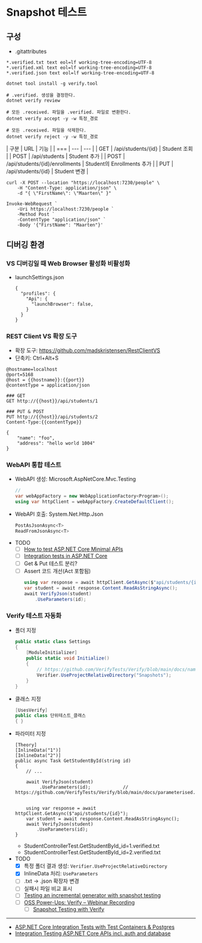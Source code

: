 # Snapshot 테스트

## 구성
- .gitattributes

```
*.verified.txt text eol=lf working-tree-encoding=UTF-8
*.verified.xml text eol=lf working-tree-encoding=UTF-8
*.verified.json text eol=lf working-tree-encoding=UTF-8
```

```shell
dotnet tool install -g verify.tool

# .verified. 생성을 결정한다.
dotnet verify review

# 모든 .received. 파일을 .verified. 파일로 변환한다.
dotnet verify accept -y -w 특정_경로

# 모든 .received. 파일을 삭제한다.
dotnet verify reject -y -w 특정_경로
```

| 구분 | URL | 기능 |
| === | --- | --- |
| GET     | /api/students/{id}                | Student 조회 |
| POST    | /api/students                     | Student 추가 |
| POST    | /api/students/{id}/enrollments    | Student의 Enrollments 추가 |
| PUT     | /api/students/{id}                | Student 변경 |

```
curl -X POST --location "https://localhost:7230/people" \
    -H "Content-Type: application/json" \
    -d "{ \"FirstName\": \"Maarten\" }"

Invoke-WebRequest `
    -Uri https://localhost:7230/people `
    -Method Post `
    -ContentType "application/json" `
    -Body '{"FirstName": "Maarten"}'
```

## 디버깅 환경
### VS 디버깅일 때 Web Browser 활성화 비활성화
- launchSettings.json
  ```
  {
    "profiles": {
      "Api": {
        "launchBrowser": false,
      }
    }
  }
  ```

### REST Client VS 확장 도구
- 확장 도구: https://github.com/madskristensen/RestClientVS
- 단축키: Ctrl+Alt+S

```http
@hostname=localhost
@port=5168
@host = {{hostname}}:{{port}}
@contentType = application/json

### GET
GET http://{{host}}/api/students/1

### PUT & POST
PUT http://{{host}}/api/students/2
Content-Type:{{contentType}}

{
    "name": "foo",
    "address": "hello world 1004"
}
```

### WebAPI 통합 테스트
- WebAPI 생성: Microsoft.AspNetCore.Mvc.Testing
  ```cs
  // 
  var webAppFactory = new WebApplicationFactory<Program>();
  using var httpClient = webAppFactory.CreateDefaultClient();
  ```
- WebAPI 호출: System.Net.Http.Json
  ```cs
  PostAsJsonAsync<T>    
  ReadFromJsonAsync<T>
  ```
- TODO
  - [ ] [How to test ASP.NET Core Minimal APIs](https://www.twilio.com/blog/test-aspnetcore-minimal-apis)
  - [ ] [Integration tests in ASP.NET Core](https://learn.microsoft.com/en-us/aspnet/core/test/integration-tests?view=aspnetcore-7.0)
  - [ ] Get & Put 테스트 분리?
  - [ ] Assert 코드 개선(Act 포함됨)
    ```cs
    using var response = await httpClient.GetAsync($"api/students/{id}");
    var student = await response.Content.ReadAsStringAsync();
    await VerifyJson(student)
        .UseParameters(id);
    ```

### Verify 테스트 자동화
- 폴더 지정
  ```cs
  public static class Settings
  {
      [ModuleInitializer]
      public static void Initialize()
      {
          // https://github.com/VerifyTests/Verify/blob/main/docs/naming.md
          Verifier.UseProjectRelativeDirectory("Snapshots");
      }
  }
  ```
- 클래스 지정
  ```cs
  [UsesVerify]
  public class 단위테스트_클래스
  { }
  ```
- 파라미터 지정
  ```
  [Theory]
  [InlineData("1")]
  [InlineData("2")]
  public async Task GetStudentById(string id)
  {
      // ...

      await VerifyJson(student)
           .UseParameters(id);            // https://github.com/VerifyTests/Verify/blob/main/docs/parameterised.md


      using var response = await httpClient.GetAsync($"api/students/{id}");
      var student = await response.Content.ReadAsStringAsync();
      await VerifyJson(student)
          .UseParameters(id);
  }
  ```
  - StudentControllerTest.GetStudentById_id=1.verified.txt
  - StudentControllerTest.GetStudentById_id=2.verified.txt
- TODO
  - [x] 특정 폴더 결과 생성: `Verifier.UseProjectRelativeDirectory`
  - [x] InlineData 처리: `UseParameters`
  - [ ] .txt -> .json 확장자 변경
  - [ ] 실패시 파일 비교 표시
  - [ ] [Testing an incremental generator with snapshot testing](https://andrewlock.net/creating-a-source-generator-part-2-testing-an-incremental-generator-with-snapshot-testing/)
  - [ ] [OSS Power-Ups: Verify – Webinar Recording](https://blog.jetbrains.com/dotnet/2021/07/15/oss-power-ups-verify-webinar-recording/)
    - [ ] [Snapshot Testing with Verify](https://www.danclarke.com/snapshot-testing-with-verify)

---
- [ASP.NET Core Integration Tests with Test Containers & Postgres](https://www.azureblue.io/asp-net-core-integration-tests-with-test-containers-and-postgres/)
- [Integration Testing ASP.NET Core APIs incl. auth and database](https://www.fearofoblivion.com/asp-net-core-integration-testing)

